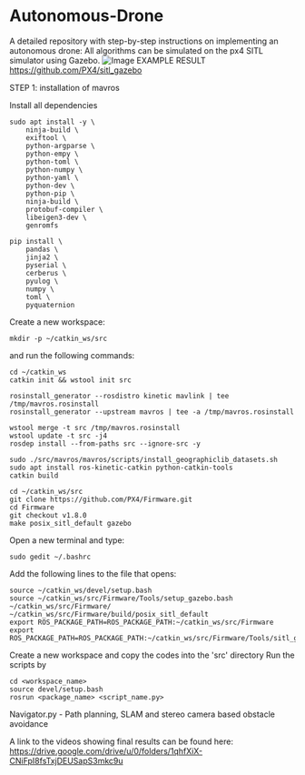 # Autonomous-Drone
A detailed repository with step-by-step instructions on implementing an autonomous drone:
All algorithms can be simulated on the px4 SITL simulator using Gazebo.
![Image EXAMPLE RESULT](https://github.com/Matnay/Autonomous-Drone/blob/master/Screenshot%20from%202019-06-30%2018-54-35.png)
https://github.com/PX4/sitl_gazebo

STEP 1:
installation of mavros

Install all dependencies

```
sudo apt install -y \
	ninja-build \
	exiftool \
	python-argparse \
	python-empy \
	python-toml \
	python-numpy \
	python-yaml \
	python-dev \
	python-pip \
	ninja-build \
	protobuf-compiler \
	libeigen3-dev \
	genromfs

pip install \
	pandas \
	jinja2 \
	pyserial \
	cerberus \
	pyulog \
	numpy \
	toml \
	pyquaternion
```

Create a new workspace:	
```	
mkdir -p ~/catkin_ws/src
```
and run the following commands:
```
cd ~/catkin_ws
catkin init && wstool init src

rosinstall_generator --rosdistro kinetic mavlink | tee /tmp/mavros.rosinstall
rosinstall_generator --upstream mavros | tee -a /tmp/mavros.rosinstall

wstool merge -t src /tmp/mavros.rosinstall
wstool update -t src -j4
rosdep install --from-paths src --ignore-src -y

sudo ./src/mavros/mavros/scripts/install_geographiclib_datasets.sh
sudo apt install ros-kinetic-catkin python-catkin-tools
catkin build

cd ~/catkin_ws/src
git clone https://github.com/PX4/Firmware.git
cd Firmware
git checkout v1.8.0
make posix_sitl_default gazebo
```

Open a new terminal and type:
```
sudo gedit ~/.bashrc
```
Add the following lines to the file that opens:
```
source ~/catkin_ws/devel/setup.bash
source ~/catkin_ws/src/Firmware/Tools/setup_gazebo.bash ~/catkin_ws/src/Firmware/ ~/catkin_ws/src/Firmware/build/posix_sitl_default
export ROS_PACKAGE_PATH=ROS_PACKAGE_PATH:~/catkin_ws/src/Firmware
export ROS_PACKAGE_PATH=ROS_PACKAGE_PATH:~/catkin_ws/src/Firmware/Tools/sitl_gazebo
```
Create a new workspace and copy the codes into the 'src' directory
Run the scripts by
```
cd <workspace_name>
source devel/setup.bash
rosrun <package_name> <script_name.py>
```
Navigator.py - Path planning, SLAM and stereo camera based obstacle avoidance

A link to the videos showing final results can be found here:
https://drive.google.com/drive/u/0/folders/1qhfXiX-CNiFpI8fsTxjDEUSapS3mkc9u
